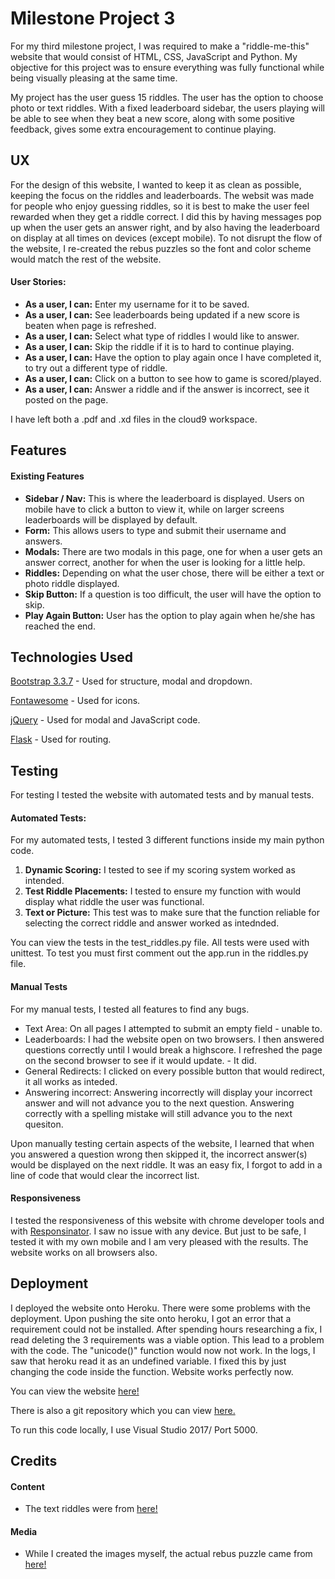 # Milestone Project 3

For my third milestone project, I was required to make a "riddle-me-this" website that would consist of HTML, CSS, JavaScript and Python.
My objective for this project was to ensure everything was fully functional while being visually pleasing at the same time.

My project has the user guess 15 riddles. The user has the option to choose photo or text riddles. With a fixed leaderboard sidebar, the users
playing will be able to see when they beat a new score, along with some positive feedback, gives some extra encouragement to continue playing.

## UX

For the design of this website, I wanted to keep it as clean as possible, keeping the focus on the riddles and leaderboards. The websit was made
for people who enjoy guessing riddles, so it is best to make the user feel rewarded when they get a riddle correct. I did this by having messages
pop up when the user gets an answer right, and by also having the leaderboard on display at all times on devices (except mobile). To not disrupt
the flow of the website, I re-created the rebus puzzles so the font and color scheme would match the rest of the website.

#### User Stories:
- **As a user, I can:**  Enter my username for it to be saved. 
- **As a user, I can:**  See leaderboards being updated if a new score is beaten when page is refreshed.
- **As a user, I can:**  Select what type of riddles I would like to answer.
- **As a user, I can:**  Skip the riddle if it is to hard to continue playing.
- **As a user, I can:**  Have the option to play again once I have completed it, to try out a different type of riddle.
- **As a user, I can:**  Click on a button to see how to game is scored/played.
- **As a user, I can:** Answer a riddle and if the answer is incorrect, see it posted on the page.

I have left both a .pdf and .xd files in the cloud9 workspace.

## Features

#### Existing Features
- **Sidebar / Nav:** This is where the leaderboard is displayed. Users on mobile have to click a button to view it, while on larger screens leaderboards will be displayed by default.
- **Form:** This allows users to type and submit their username and answers.
- **Modals:** There are two modals in this page, one for when a user gets an answer correct, another for when the user is looking for a little help.
- **Riddles:** Depending on what the user chose, there will be either a text or photo riddle displayed.
- **Skip Button:** If a question is too difficult, the user will have the option to skip.
- **Play Again Button:** User has the option to play again when he/she has reached the end.

## Technologies Used

[Bootstrap 3.3.7](https://getbootstrap.com/docs/3.3/getting-started/) - Used for structure, modal and dropdown.

[Fontawesome](https://fontawesome.com/) - Used for icons.

[jQuery](https://code.jquery.com/) - Used for modal and JavaScript code.

[Flask](http://flask.pocoo.org/) - Used for routing.

## Testing

For testing I tested the website with automated tests and by manual tests. 

#### Automated Tests:
For my automated tests, I tested 3 different functions inside my main python code.
1. **Dynamic Scoring:** I tested to see if my scoring system worked as intended.
2. **Test Riddle Placements:** I tested to ensure my function with would display what riddle the user was functional.
3. **Text or Picture:** This test was to make sure that the function reliable for selecting the correct riddle and answer worked as intednded.

You can view the tests in the test_riddles.py file. All tests were used with unittest. To test you must first
comment out the app.run in the riddles.py file.

#### Manual Tests
For my manual tests, I tested all features to find any bugs.

- Text Area: On all pages I attempted to submit an empty field - unable to.
- Leaderboards: I had the website open on two browsers. I then answered questions correctly until I would break a highscore. I refreshed the page on the second browser to see if it would update. - It did.
- General Redirects: I clicked on every possible button that would redirect, it all works as inteded.
- Answering incorrect: Answering incorrectly will display your incorrect answer and will not advance you to the next question. Answering correctly with a spelling mistake will still advance you to the next quesiton.

Upon manually testing certain aspects of the website, I learned that when you answered a question wrong then skipped it, the incorrect answer(s)
would be displayed on the next riddle. It was an easy fix, I forgot to add in a line of code that would clear the incorrect list.

#### Responsiveness
I tested the responsiveness of this website with chrome developer tools and with [Responsinator](https://www.responsinator.com/). I saw no issue with any device. But just to be safe, I tested it 
with my own mobile and I am very pleased with the results. The website works on all browsers also.

## Deployment

I deployed the website onto Heroku. There were some problems with
the deployment. Upon pushing the site onto heroku, I got an error that a requirement could not be installed. After spending hours researching
a fix, I read deleting the 3 requirements was a viable option. This lead to a problem with the code. The "unicode()" function would now not work.
In the logs, I saw that heroku read it as an undefined variable. I fixed this by just changing the code inside the function. Website works perfectly now.

You can view the website [here!](https://khalem-milestone-project-3.herokuapp.com/)

There is also a git repository which you can view [here.](https://github.com/Khalem/Milestone-Project-3)

To run this code locally, I use Visual Studio 2017/ Port 5000.

## Credits

#### Content
 - The text riddles were from [here!](https://www.riddles.com/best-riddles)

#### Media
- While I created the images myself, the actual rebus puzzle came from [here!](https://www.news.com.au/technology/online/social/can-you-solve-these-word-riddles-take-the-quiz-to-see-how-many-catchphrasestyle-clues-you-can-get/news-story/962d532d4d7b0a131e74d7f9cc7fb138)


